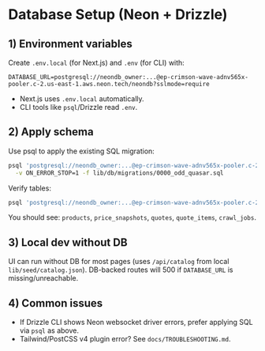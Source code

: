 # Database Setup (Neon + Drizzle)

## 1) Environment variables
Create `.env.local` (for Next.js) and `.env` (for CLI) with:

```
DATABASE_URL=postgresql://neondb_owner:...@ep-crimson-wave-adnv565x-pooler.c-2.us-east-1.aws.neon.tech/neondb?sslmode=require
```

- Next.js uses `.env.local` automatically.
- CLI tools like `psql`/Drizzle read `.env`.

## 2) Apply schema
Use psql to apply the existing SQL migration:

```bash
psql 'postgresql://neondb_owner:...@ep-crimson-wave-adnv565x-pooler.c-2.us-east-1.aws.neon.tech/neondb?sslmode=require&channel_binding=require' \
  -v ON_ERROR_STOP=1 -f lib/db/migrations/0000_odd_quasar.sql
```

Verify tables:

```bash
psql 'postgresql://neondb_owner:...@ep-crimson-wave-adnv565x-pooler.c-2.us-east-1.aws.neon.tech/neondb?sslmode=require&channel_binding=require' -c '\\dt public.*'
```

You should see: `products`, `price_snapshots`, `quotes`, `quote_items`, `crawl_jobs`.

## 3) Local dev without DB
UI can run without DB for most pages (uses `/api/catalog` from local `lib/seed/catalog.json`). DB-backed routes will 500 if `DATABASE_URL` is missing/unreachable.

## 4) Common issues
- If Drizzle CLI shows Neon websocket driver errors, prefer applying SQL via `psql` as above.
- Tailwind/PostCSS v4 plugin error? See `docs/TROUBLESHOOTING.md`.
